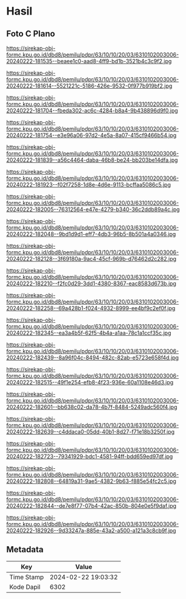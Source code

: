 # Hasil

## Foto C Plano

https://sirekap-obj-formc.kpu.go.id/dbd8/pemilu/pdpr/63/10/10/20/03/6310102003006-20240222-181535--beaee1c0-aad8-4ff9-bd1b-3521b4c3c9f2.jpg

https://sirekap-obj-formc.kpu.go.id/dbd8/pemilu/pdpr/63/10/10/20/03/6310102003006-20240222-181614--5521221c-5186-426e-9532-0f977b919bf2.jpg

https://sirekap-obj-formc.kpu.go.id/dbd8/pemilu/pdpr/63/10/10/20/03/6310102003006-20240222-181704--fbeda302-ac6c-4284-b8a4-9b438896d9f0.jpg

https://sirekap-obj-formc.kpu.go.id/dbd8/pemilu/pdpr/63/10/10/20/03/6310102003006-20240222-181754--e3e96a06-97d2-4e5a-8a07-415cf9466b54.jpg

https://sirekap-obj-formc.kpu.go.id/dbd8/pemilu/pdpr/63/10/10/20/03/6310102003006-20240222-181839--a56c4464-daba-46b8-be24-bb203be14dfa.jpg

https://sirekap-obj-formc.kpu.go.id/dbd8/pemilu/pdpr/63/10/10/20/03/6310102003006-20240222-181923--f02f7258-1d8e-4d6e-9113-bcffaa5086c5.jpg

https://sirekap-obj-formc.kpu.go.id/dbd8/pemilu/pdpr/63/10/10/20/03/6310102003006-20240222-182005--76312564-e47e-4279-b340-36c2ddb89a4c.jpg

https://sirekap-obj-formc.kpu.go.id/dbd8/pemilu/pdpr/63/10/10/20/03/6310102003006-20240222-182048--9bd1d9d1-eff7-4db3-96b5-8b501a4a0346.jpg

https://sirekap-obj-formc.kpu.go.id/dbd8/pemilu/pdpr/63/10/10/20/03/6310102003006-20240222-182128--3f69180a-9ac4-45cf-969b-d76462d2c282.jpg

https://sirekap-obj-formc.kpu.go.id/dbd8/pemilu/pdpr/63/10/10/20/03/6310102003006-20240222-182210--f2fc0d29-3dd1-4380-8367-eac8583d673b.jpg

https://sirekap-obj-formc.kpu.go.id/dbd8/pemilu/pdpr/63/10/10/20/03/6310102003006-20240222-182258--69a428b1-f024-4932-8999-ee4bf9c2ef0f.jpg

https://sirekap-obj-formc.kpu.go.id/dbd8/pemilu/pdpr/63/10/10/20/03/6310102003006-20240222-182345--ea3a4b5f-62f5-4b4a-a1aa-78c1a1ccf35c.jpg

https://sirekap-obj-formc.kpu.go.id/dbd8/pemilu/pdpr/63/10/10/20/03/6310102003006-20240222-182439--8a96f04c-8494-482c-82ab-e5723e658f4d.jpg

https://sirekap-obj-formc.kpu.go.id/dbd8/pemilu/pdpr/63/10/10/20/03/6310102003006-20240222-182515--49f1e254-efb8-4f23-936e-60a1108e46d3.jpg

https://sirekap-obj-formc.kpu.go.id/dbd8/pemilu/pdpr/63/10/10/20/03/6310102003006-20240222-182601--bb638c02-da78-4b7f-8484-5249adc560f4.jpg

https://sirekap-obj-formc.kpu.go.id/dbd8/pemilu/pdpr/63/10/10/20/03/6310102003006-20240222-182639--c4ddaca0-05dd-40b1-8d27-f71e18b3250f.jpg

https://sirekap-obj-formc.kpu.go.id/dbd8/pemilu/pdpr/63/10/10/20/03/6310102003006-20240222-182723--79341929-bdc1-4581-94ff-bdd659ed97df.jpg

https://sirekap-obj-formc.kpu.go.id/dbd8/pemilu/pdpr/63/10/10/20/03/6310102003006-20240222-182808--64819a31-9ae5-4382-9b63-f885e54fc2c5.jpg

https://sirekap-obj-formc.kpu.go.id/dbd8/pemilu/pdpr/63/10/10/20/03/6310102003006-20240222-182844--de7e8f77-07b4-42ac-850b-804e0e5f9daf.jpg

https://sirekap-obj-formc.kpu.go.id/dbd8/pemilu/pdpr/63/10/10/20/03/6310102003006-20240222-182926--9d33247a-885e-43a2-a500-a121a3c8cb9f.jpg


## Metadata

| Key        | Value               |
| ---------- | ------------------- |
| Time Stamp | 2024-02-22 19:03:32 |
| Kode Dapil | 6302                |



